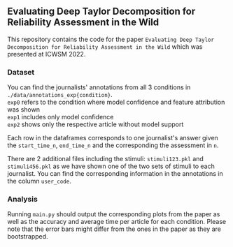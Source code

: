 ## Evaluating Deep Taylor Decomposition for Reliability Assessment in the Wild

This repository contains the code for the paper `Evaluating Deep Taylor Decomposition for Reliability Assessment in the Wild` which was presented at ICWSM 2022.  

### Dataset  
You can find the journalists' annotations from all 3 conditions in `./data/annotations_exp{condition}`.  
`exp0` refers to the condition where model confidence and feature attribution was shown  
`exp1` includes only model confidence  
`exp2` shows only the respective article without model support  

Each row in the dataframes corresponds to one journalist's answer given the `start_time_n`, `end_time_n` and the corresponding the assessment in `n`.

There are 2 additional files including the stimuli: `stimuli123.pkl` and `stimuli456.pkl` as we have shown one of the two sets of stimuli to each journalist. You can find the corresponding information in the annotations in the column `user_code`.

### Analysis  
Running `main.py` should output the corresponding plots from the paper as well as the accuracy and average time per article for each condition. Please note that the error bars might differ from the ones in the paper as they are bootstrapped.